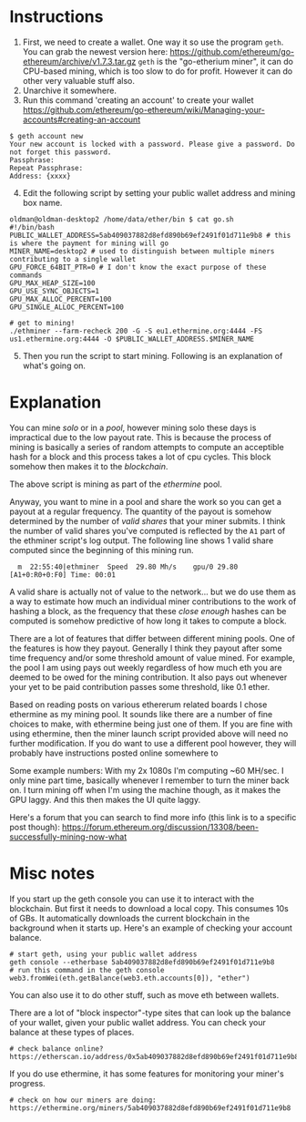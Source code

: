 # Instructions
1. First, we need to create a wallet.  One way it so use the program `geth`.  You can grab the newest version here:
        https://github.com/ethereum/go-ethereum/archive/v1.7.3.tar.gz
`geth` is the "go-etherium miner", it can do CPU-based mining, which is too slow
to do for profit.  However it can do other very valuable stuff also.
2. Unarchive it somewhere.
3. Run this command 'creating an account' to create your wallet
https://github.com/ethereum/go-ethereum/wiki/Managing-your-accounts#creating-an-account
  ```
  $ geth account new
  Your new account is locked with a password. Please give a password. Do not forget this password.
  Passphrase:
  Repeat Passphrase:
  Address: {xxxx}
  ```
4. Edit the following script by setting your public wallet address and mining box name.
  ```
  oldman@oldman-desktop2 /home/data/ether/bin $ cat go.sh
  #!/bin/bash
  PUBLIC_WALLET_ADDRESS=5ab409037882d8efd890b69ef2491f01d711e9b8 # this is where the payment for mining will go
  MINER_NAME=desktop2 # used to distinguish between multiple miners contributing to a single wallet
  GPU_FORCE_64BIT_PTR=0 # I don't know the exact purpose of these commands
  GPU_MAX_HEAP_SIZE=100
  GPU_USE_SYNC_OBJECTS=1
  GPU_MAX_ALLOC_PERCENT=100
  GPU_SINGLE_ALLOC_PERCENT=100

  # get to mining!
  ./ethminer --farm-recheck 200 -G -S eu1.ethermine.org:4444 -FS us1.ethermine.org:4444 -O $PUBLIC_WALLET_ADDRESS.$MINER_NAME
  ```
5. Then you run the script to start mining.  Following is an explanation of
what's going on.

# Explanation
You can mine _solo_ or in a _pool_, however mining solo these days is impractical due to
the low payout rate.  This is because the process of mining is basically a series
of random attempts to compute an acceptible hash for a block and this process takes
a lot of cpu cycles.  This block somehow then makes it to the _blockchain_.

The above script is mining as part of the _ethermine_ pool.

Anyway, you want to mine in a pool and share the work so you can get a payout at
a regular frequency. The quantity of the payout is somehow determined by the
number of _valid shares_ that your miner submits.  I think the number of valid
shares you've computed is reflected by the `A1` part of the ethminer script's
log output. The following line shows 1 valid share computed since the beginning
 of this mining run.
```
  m  22:55:40|ethminer  Speed  29.80 Mh/s    gpu/0 29.80  [A1+0:R0+0:F0] Time: 00:01
```

A valid share is actually not of value to the network... but we do use them as a
way to estimate how much an individual miner contributions to the work of
hashing a block, as the frequency that these _close enough_ hashes can be
computed is somehow predictive of how long it takes to compute a block.

There are a lot of features that differ between different mining pools.
One of the features is how they payout.  Generally I think they payout after
some time frequency and/or some threshold amount of value mined.  For example, the
pool I am using pays out weekly regardless of how much eth you are deemed to be
owed for the mining contribution.  It also pays out whenever your yet to be paid
contribution passes some threshold, like 0.1 ether.

Based on reading posts on various ethererum related boards I chose ethermine as
my mining pool.  It sounds like there are a number of fine choices to make, with
ethermine being just one of them.  If you are fine with using ethermine, then
the miner launch script provided above will need no further modification.  If
you do want to use a different pool however, they will probably have
instructions posted online somewhere to

Some example numbers: With my 2x 1080s I'm computing ~60 MH/sec.  I only mine
part time, basically whenever I remember to turn the miner back on.  I turn
mining off when I'm using the machine though, as it makes the GPU laggy.  And
this then makes the UI quite laggy.

Here's a forum that you can search to find more info (this link is to a specific post though):
https://forum.ethereum.org/discussion/13308/been-successfully-mining-now-what

# Misc notes
If you start up the geth console you can use it to interact with the blockchain.
But first it needs to download a local copy. This consumes 10s of GBs.
It automatically downloads the current blockchain in the background when it
starts up.  Here's an example of checking your account balance.
```
# start geth, using your public wallet address
geth console --etherbase 5ab409037882d8efd890b69ef2491f01d711e9b8
# run this command in the geth console
web3.fromWei(eth.getBalance(web3.eth.accounts[0]), "ether")
```
You can also use it to do other stuff, such as move eth between wallets.

There are a lot of "block inspector"-type sites that can look up the balance of
your wallet, given your public wallet address.  You can check your balance at
these types of places.
```
# check balance online?
https://etherscan.io/address/0x5ab409037882d8efd890b69ef2491f01d711e9b8
```

If you do use ethermine, it has some features for monitoring your miner's progress.
```
# check on how our miners are doing:
https://ethermine.org/miners/5ab409037882d8efd890b69ef2491f01d711e9b8
```
